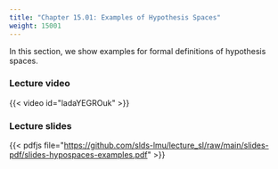 ```yaml
---
title: "Chapter 15.01: Examples of Hypothesis Spaces"
weight: 15001
---
```

In this section, we show examples for formal definitions of hypothesis spaces. 

<!--more-->

### Lecture video

{{< video id="ladaYEGROuk" >}}

### Lecture slides

{{< pdfjs file="https://github.com/slds-lmu/lecture_sl/raw/main/slides-pdf/slides-hypospaces-examples.pdf" >}}
